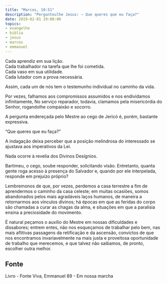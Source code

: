 ```yaml
---
title: "Marcos, 10:51"
description: "Perguntou­lhe Jesus: — Que queres que eu faça?"
date: 2019-02-01 19:00:00
topics: 
- evangelho
- biblia
- jesus
- marcos
- emmanuel
---
```


Cada aprendiz em sua lição.  
Cada trabalhador na tarefa que lhe foi cometida.  
Cada vaso em sua utilidade.  
Cada lutador com a prova necessária.  

Assim, cada um de nós tem o testemunho individual no caminho da vida.  

Por vezes, falhamos aos compromissos assumidos e nos endividamos
infinitamente, No serviço reparador, todavia, clamamos pela misericórdia do
Senhor, rogando­lhe compaixão e socorro.

A pergunta endereçada pelo Mestre ao cego de Jericó é, porém, bastante
expressiva.

“Que queres que eu faça?”

A indagação deixa perceber que a posição melindrosa do interessado se
ajustava aos imperativos da Lei.

Nada ocorre à revelia dos Divinos Desígnios.

Bartimeu, o cego, soube responder, solicitando visão. Entretanto, quanta
gente roga acesso à presença do Salvador e, quando por ele interpelada, responde em
prejuízo próprio?

Lembremo­nos de que, por vezes, perdemos a casa terrestre a fim de
aprendermos o caminho da casa celeste; em muitas ocasiões, somos abandonados
pelos mais agradáveis laços humanos, de maneira a retornarmos aos vínculos
divinos; há épocas em que as feridas do corpo são chamadas a curar as chagas da
alma, e situações em que a paralisia ensina a preciosidade do movimento.

É natural peçamos o auxílio do Mestre em nossas dificuldades e dissabores;
entrem entes, não nos esqueçamos de trabalhar pelo bem, nas mais aflitivas
passagens da retificação e da ascensão, convictos de que nos encontramos
invariavelmente na mais justa e proveitosa oportunidade de trabalho que
merecemos, e que talvez não saibamos, de pronto, escolher outra melhor.


## Fonte
Livro - Fonte Viva, Emmanuel
89 - Em nossa marcha
